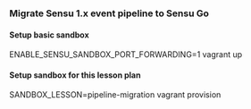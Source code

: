 ### Migrate Sensu 1.x event pipeline to Sensu Go 

#### Setup basic sandbox

ENABLE_SENSU_SANDBOX_PORT_FORWARDING=1 vagrant up

#### Setup sandbox for this lesson plan

SANDBOX_LESSON=pipeline-migration vagrant provision

